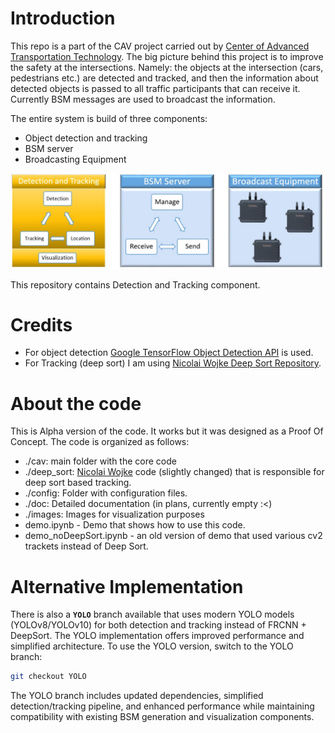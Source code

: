 [//]: # (Image References)
[img_SystemOverview]: ./doc/img/System_overview.jpg "Entire system - big picture"


# Introduction
This repo is a part of the CAV project carried out by [Center of Advanced Transportation Technology](http://www.catt.umd.edu/). The big picture behind this project is to improve the safety at the intersections. Namely: the objects at the intersection (cars, pedestrians etc.) are detected and tracked, and then the information about detected objects is passed to all traffic participants that can receive it. Currently BSM messages are used to broadcast the information.

The entire system is build of three components:
- Object detection and tracking 
- BSM server
- Broadcasting Equipment

![img_SystemOverview]

This repository contains Detection and Tracking component.

# Credits
- For object detection [Google TensorFlow Object Detection API](https://github.com/tensorflow/models/tree/master/research/object_detection) is used.
- For Tracking (deep sort) I am using [Nicolai Wojke Deep Sort Repository](https://github.com/nwojke/deep_sort).

# About the code
This is Alpha version of the code. It works but it was designed as a Proof Of Concept. The code is organized as follows:
- ./cav: main folder with the core code
- ./deep_sort: [Nicolai Wojke](https://github.com/nwojke/deep_sort) code (slightly changed) that is responsible for deep sort based tracking.
- ./config: Folder with configuration files. 
- ./doc: Detailed documentation (in plans, currently empty :<)
- ./images: Images for visualization purposes
- demo.ipynb - Demo that shows how to use this code. 
- demo_noDeepSort.ipynb - an old version of demo that used various cv2 trackets instead of Deep Sort.

# Alternative Implementation
There is also a **`YOLO`** branch available that uses modern YOLO models (YOLOv8/YOLOv10) for both detection and tracking instead of FRCNN + DeepSort. The YOLO implementation offers improved performance and simplified architecture. To use the YOLO version, switch to the YOLO branch:

```bash
git checkout YOLO
```

The YOLO branch includes updated dependencies, simplified detection/tracking pipeline, and enhanced performance while maintaining compatibility with existing BSM generation and visualization components.


